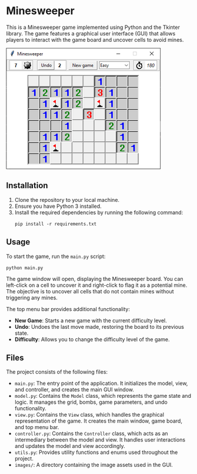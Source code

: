 # Minesweeper

This is a Minesweeper game implemented using Python and the Tkinter library. The game features a graphical user interface (GUI) that allows players to interact with the game board and uncover cells to avoid mines.

![alt-text](https://github.com/Resized/Minesweeper-MVC/blob/master/images/example.png)

## Installation

1. Clone the repository to your local machine.
2. Ensure you have Python 3 installed.
3. Install the required dependencies by running the following command:
   ```
   pip install -r requirements.txt
   ```

## Usage

To start the game, run the `main.py` script:

```
python main.py
```

The game window will open, displaying the Minesweeper board. You can left-click on a cell to uncover it and right-click to flag it as a potential mine. The objective is to uncover all cells that do not contain mines without triggering any mines.

The top menu bar provides additional functionality:

- **New Game**: Starts a new game with the current difficulty level.
- **Undo**: Undoes the last move made, restoring the board to its previous state.
- **Difficulty**: Allows you to change the difficulty level of the game.

## Files

The project consists of the following files:

- `main.py`: The entry point of the application. It initializes the model, view, and controller, and creates the main GUI window.
- `model.py`: Contains the `Model` class, which represents the game state and logic. It manages the grid, bombs, game parameters, and undo functionality.
- `view.py`: Contains the `View` class, which handles the graphical representation of the game. It creates the main window, game board, and top menu bar.
- `controller.py`: Contains the `Controller` class, which acts as an intermediary between the model and view. It handles user interactions and updates the model and view accordingly.
- `utils.py`: Provides utility functions and enums used throughout the project.
- `images/`: A directory containing the image assets used in the GUI.
